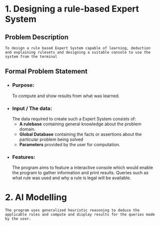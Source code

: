 # 1. Designing a rule-based Expert System
## Problem Description
    To design a rule based Expert System capable of learning, deduction and explaining rulesets and designing a suitable console to use the system from the terminal
## Formal Problem Statement
- ### Purpose:
    To compute and show results from what was learned.
- ### Input / The data: 
    The data required to create such a Expert System consists of:
    - **A rulebase** containing general knowledge about the problem domain.
    - **Global Database** containing the facts or assertions about the particular problem being solved
    - **Parameters** provided by the user for computation.
- ### Features:
    The program aims to feature a interactive console which would enable the program to gather information and print results. Queries such as what rule was used and why a rule is legal will be available.

# 2. AI Modelling
    The program uses generalized heuristic reasoning to deduce the applicable rules and compute and display results for the queries made by the user.
